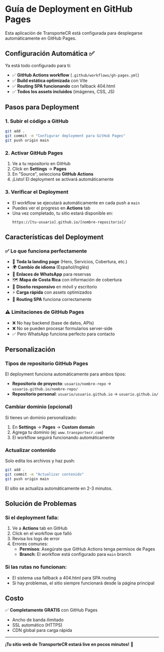 # Guía de Deployment en GitHub Pages

Esta aplicación de TransporteCR está configurada para desplegarse automáticamente en GitHub Pages.

## Configuración Automática ✅

Ya está todo configurado para ti:

- ✅ **GitHub Actions workflow** (`.github/workflows/gh-pages.yml`)
- ✅ **Build estática optimizada** con Vite
- ✅ **Routing SPA funcionando** con fallback 404.html
- ✅ **Todos los assets incluidos** (imágenes, CSS, JS)

## Pasos para Deployment

### 1. Subir el código a GitHub
```bash
git add .
git commit -m "Configurar deployment para GitHub Pages"
git push origin main
```

### 2. Activar GitHub Pages
1. Ve a tu repositorio en GitHub
2. Click en **Settings** → **Pages**
3. En "Source", selecciona **GitHub Actions**
4. ¡Listo! El deployment se activará automáticamente

### 3. Verificar el Deployment
- El workflow se ejecutará automáticamente en cada push a `main`
- Puedes ver el progreso en **Actions** tab
- Una vez completado, tu sitio estará disponible en:
  ```
  https://[tu-usuario].github.io/[nombre-repositorio]/
  ```

## Características del Deployment

### ✅ Lo que funciona perfectamente
- 📱 **Toda la landing page** (Hero, Servicios, Cobertura, etc.)
- 🌍 **Cambio de idioma** (Español/Inglés)
- 📲 **Enlaces de WhatsApp** para reservas
- 🗺️ **Mapa de Costa Rica** con información de cobertura
- 📱 **Diseño responsivo** en móvil y escritorio
- ⚡ **Carga rápida** con assets optimizados
- 🔄 **Routing SPA** funciona correctamente

### ⚠️ Limitaciones de GitHub Pages
- ❌ No hay backend (base de datos, APIs)
- ❌ No se pueden procesar formularios server-side
- ✅ Pero WhatsApp funciona perfecto para contacto

## Personalización

### Tipos de repositorio GitHub Pages
El deployment funciona automáticamente para ambos tipos:
- **Repositorio de proyecto**: `usuario/nombre-repo` → `usuario.github.io/nombre-repo/`  
- **Repositorio personal**: `usuario/usuario.github.io` → `usuario.github.io/`

### Cambiar dominio (opcional)
Si tienes un dominio personalizado:
1. En **Settings** → **Pages** → **Custom domain**
2. Agrega tu dominio (ej: `www.transportecr.com`)
3. El workflow seguirá funcionando automáticamente

### Actualizar contenido
Solo edita los archivos y haz push:
```bash
git add .
git commit -m "Actualizar contenido"
git push origin main
```
El sitio se actualiza automáticamente en 2-3 minutos.

## Solución de Problemas

### Si el deployment falla:
1. Ve a **Actions** tab en GitHub
2. Click en el workflow que falló
3. Revisa los logs de error
4. Errores comunes:
   - **Permisos**: Asegúrate que GitHub Actions tenga permisos de Pages
   - **Branch**: El workflow está configurado para `main` branch

### Si las rutas no funcionan:
- El sistema usa fallback a 404.html para SPA routing
- Si hay problemas, el sitio siempre funcionará desde la página principal

## Costo
✅ **Completamente GRATIS** con GitHub Pages
- Ancho de banda ilimitado
- SSL automático (HTTPS)
- CDN global para carga rápida

---

**¡Tu sitio web de TransporteCR estará live en pocos minutos!** 🚀